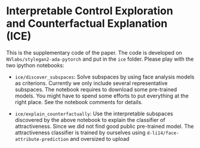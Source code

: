 # Interpretable Control Exploration and Counterfactual Explanation (ICE)

This is the supplementary code of the paper. The code is developed on `NVlabs/stylegan2-ada-pytorch` and put in the `ice` folder. Please play with the two ipython notebooks:

* `ice/discover_subspaces`: Solve subspaces by using face analysis models as criterions. Currently we only include several representative subspaces. The notebook requires to download some pre-trained models. You might have to spend some efforts to put everything at the right place. See the notebook comments for details.

* `ice/explain_counterfactually`: Use the interpretable subspaces discovered by the above notebook to explain the classifier of attractiveness. Since we did not find good public pre-trained model. The attractiveness classifier is trained by ourselves using `d-li14/face-attribute-prediction` and oversized to upload 
